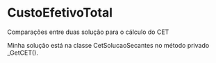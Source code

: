 # CustoEfetivoTotal
Comparações entre duas solução para o cálculo do CET

Minha solução está na classe CetSolucaoSecantes no método privado _GetCET().
